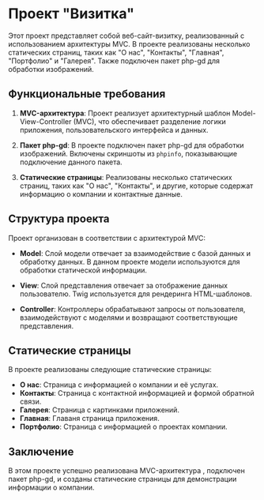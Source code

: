 # Проект "Визитка"

Этот проект представляет собой веб-сайт-визитку, реализованный с использованием архитектуры MVC. В проекте реализованы несколько статических страниц, таких как "О нас", "Контакты", "Главная", "Портфолио"  и "Галерея". Также подключен пакет php-gd для обработки изображений.

## Функциональные требования

1. **MVC-архитектура**: Проект реализует архитектурный шаблон Model-View-Controller (MVC), что обеспечивает разделение логики приложения, пользовательского интерфейса и данных.


2. **Пакет php-gd**: В проекте подключен пакет php-gd для обработки изображений. Включены скриншоты из `phpinfo`, показывающие подключение данного пакета.

3. **Статические страницы**: Реализованы несколько статических страниц, таких как "О нас", "Контакты", и другие, которые содержат информацию о компании и контактные данные.

## Структура проекта

Проект организован в соответствии с архитектурой MVC:

- **Model**: Слой модели отвечает за взаимодействие с базой данных и обработку данных. В данном проекте модели используются для обработки статической информации.

- **View**: Слой представления отвечает за отображение данных пользователю. Twig используется для рендеринга HTML-шаблонов.

- **Controller**: Контроллеры обрабатывают запросы от пользователя, взаимодействуют с моделями и возвращают соответствующие представления.

## Статические страницы

В проекте реализованы следующие статические страницы:

- **О нас**: Страница с информацией о компании и её услугах.
- **Контакты**: Страница с контактной информацией и формой обратной связи.
- **Галерея**: Страница с картинками приложений.
- **Главная**: Главаня страница приложения.
- **Портфолио**: Страница с информацией о проектах компании.

## Заключение

В этом проекте успешно реализована MVC-архитектура , подключен пакет php-gd, и созданы статические страницы для демонстрации информации о компании.


